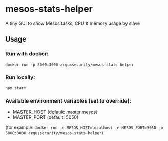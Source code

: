 # mesos-stats-helper
A tiny GUI to show Mesos tasks, CPU &amp; memory usage by slave

## Usage

### Run with docker:

`docker run -p 3000:3000 argussecurity/mesos-stats-helper`

### Run locally:

`npm start`

### Available environment variables (set to override): 
* MASTER_HOST (default: master.mesos)
* MASTER_PORT (default: 5050) 

(for example: `docker run -e MESOS_HOST=localhost -e MESOS_PORT=5050 -p 3000:3000 argussecurity/mesos-stats-helper`)